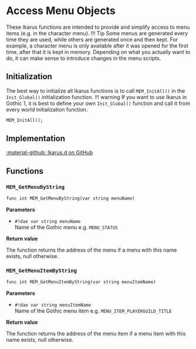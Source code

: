 # Access Menu Objects
These Ikarus functions are intended to provide and simplify access to menu items (e.g. in the character menu).
!!! Tip
    Some menus are generated every time they are used, while others are generated once and then kept. For example, a character menu is only available after it was opened for the first time, after that it is kept in memory. Depending on what you actually want to do, it can make sense to introduce changes in the menu scripts.

## Initialization
The best way to initialize all Ikarus functions is to call `MEM_InitAll()` in the `Init_Global()` initialization function. 
!!! warning
    If you want to use Ikarus in Gothic 1, it is best to define your own `Init_Global()` function and call it from every world initialization function.

```dae
MEM_InitAll();
```

## Implementation
[:material-github: Ikarus.d on GitHub](https://github.com/Lehona/Ikarus/blob/master/Ikarus.d#L3681)

## Functions

### `MEM_GetMenuByString`

```dae
func int MEM_GetMenuByString(var string menuName)
```

**Parameters**

- `#!dae var string menuName`  
    Name of the Gothic menu e.g. `MENU_STATUS`

**Return value**

The function returns the address of the menu if a menu with this name exists, null otherwise.

### `MEM_GetMenuItemByString`

```dae
func int MEM_GetMenuItemByString(var string menuItemName)
```

**Parameters**

- `#!dae var string menuItemName`  
    Name of the Gothic menu item e.g. `MENU_ITEM_PLAYERGUILD_TITLE`

**Return value**

The function returns the address of the menu item if a menu item with this name exists, null otherwise.